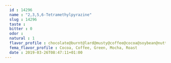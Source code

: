 ```yaml
---
  id : 14296
  name : "2,3,5,6-Tetramethylpyrazine"
  slug : 14296
  taste : 
  bitter : 0
  odor : 
  natural : 1
  flavor_profile : chocolate@burnt@lard@musty@coffee@cocoa@soybean@nutty
  fema_flavor_profile : Cocoa, Coffee, Green, Mocha, Roast
  date : 2019-03-26T08:47:11+01:00
---
```



